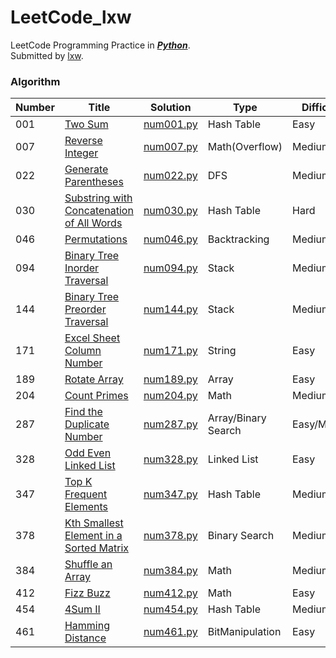LeetCode_lxw
============

LeetCode Programming Practice in _**[Python](https://docs.python.org/2.7/library/index.html)**_.  
Submitted by [lxw](http://xiaoweiliu.cn).</br>  

### Algorithm

| **Number** | **Title** | **Solution** | **Type** | **Difficulty** |
| --- | ------ | -------- | ---------- | -------- |
| 001 | [Two Sum](https://leetcode.com/problems/two-sum/) | [num001.py](https://github.com/We-Hack/LeetCode/blob/master/lxw/num001/num001.py) | Hash Table | Easy |
| 007 | [Reverse Integer](https://leetcode.com/problems/reverse-integer/) | [num007.py](https://github.com/We-Hack/LeetCode/blob/master/lxw/num007/num007.py) | Math(Overflow) | Medium |
| 022 | [Generate Parentheses](https://leetcode.com/problems/generate-parentheses/) | [num022.py](https://github.com/We-Hack/LeetCode/blob/master/lxw/num022/num022.py) | DFS | Medium |
| 030 | [Substring with Concatenation of All Words](https://leetcode.com/problems/substring-with-concatenation-of-all-words/) | [num030.py](https://github.com/We-Hack/LeetCode/blob/master/lxw/num030/num030.py) | Hash Table | Hard |
| 046 | [Permutations](https://leetcode.com/problems/permutations/) | [num046.py](https://github.com/We-Hack/LeetCode/blob/master/lxw/num046/num046.py) | Backtracking | Medium |
| 094 | [Binary Tree Inorder Traversal](https://leetcode.com/problems/binary-tree-inorder-traversal/) | [num094.py](https://github.com/We-Hack/LeetCode/blob/master/lxw/num094/num094.py) | Stack | Medium |
| 144 | [Binary Tree Preorder Traversal](https://leetcode.com/problems/binary-tree-preorder-traversal/description/) | [num144.py](https://github.com/We-Hack/LeetCode/blob/master/lxw/num144/num144.py) | Stack | Medium |
| 171 | [Excel Sheet Column Number](https://leetcode.com/problems/excel-sheet-column-number/) | [num171.py](https://github.com/We-Hack/LeetCode/blob/master/lxw/num171/num171.py) | String | Easy |
| 189 | [Rotate Array](https://leetcode.com/problems/rotate-array/description/) | [num189.py](https://github.com/We-Hack/LeetCode/blob/master/lxw/num189/num189.py) | Array | Easy |
| 204 | [Count Primes](https://leetcode.com/problems/count-primes/) | [num204.py](https://github.com/We-Hack/LeetCode/blob/master/lxw/num204/num204.py) | Math | Medium |
| 287 | [Find the Duplicate Number](https://leetcode.com/problems/find-the-duplicate-number/) | [num287.py](https://github.com/We-Hack/LeetCode/blob/master/lxw/num287/num287.py) | Array/Binary Search | Easy/Medium |
| 328 | [Odd Even Linked List](https://leetcode.com/problems/odd-even-linked-list/) | [num328.py](https://github.com/We-Hack/LeetCode/blob/master/lxw/num328/num328.py) | Linked List | Easy |
| 347 | [Top K Frequent Elements](https://leetcode.com/problems/top-k-frequent-elements/description/) | [num347.py](https://github.com/We-Hack/LeetCode/blob/master/lxw/num347/num347.py) | Hash Table | Medium |
| 378 | [Kth Smallest Element in a Sorted Matrix](https://leetcode.com/problems/kth-smallest-element-in-a-sorted-matrix/description/) | [num378.py](https://github.com/We-Hack/LeetCode/blob/master/lxw/num378/num378.py) | Binary Search | Medium |
| 384 | [Shuffle an Array](https://leetcode.com/problems/shuffle-an-array/description/) | [num384.py](https://github.com/We-Hack/LeetCode/blob/master/lxw/num384/num384.py) | Math | Medium |
| 412 | [Fizz Buzz](https://leetcode.com/problems/fizz-buzz/) | [num412.py](https://github.com/We-Hack/LeetCode/blob/master/lxw/num412/num412.py) | Math | Easy |
| 454 | [4Sum II](https://leetcode.com/problems/4sum-ii/description/) | [num454.py](https://github.com/We-Hack/LeetCode/blob/master/lxw/num454/num454.py) | Hash Table | Medium |
| 461 | [Hamming Distance](https://leetcode.com/problems/hamming-distance/) | [num461.py](https://github.com/We-Hack/LeetCode/blob/master/lxw/num461/num461.py) | BitManipulation | Easy |
